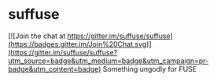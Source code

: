 # suffuse

[![Join the chat at https://gitter.im/suffuse/suffuse](https://badges.gitter.im/Join%20Chat.svg)](https://gitter.im/suffuse/suffuse?utm_source=badge&utm_medium=badge&utm_campaign=pr-badge&utm_content=badge)
Something ungodly for FUSE
